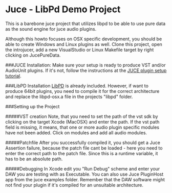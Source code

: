 Juce - LibPd Demo Project 
==============

This is a barebone juce project that utilizes libpd to be able to use pure data as the sound engine for juce audio plugins.

Although this howto focuses on OSX specific development, you should be able to create Windows and Linux plugins as well. Clone this project, open the introjucer, add a new VisualStudio or Linux Makefile target by right clicking on JucePureData.

###JUCE Installation:
Make sure your setup is ready to produce VST and/or AudioUnit plugins. If it's not, follow the instructions at the [JUCE plugin setup tutorial](http://www.juce.com/learn/tutorials-code-examples/create-basic-audio-midi-plugin-part-1-setting-up).

###LibPD Installation
[LibPD](https://github.com/libpd/libpd) is already included. However, if want to produce 64bit plugins, you need to compile it for the correct architecture and replace the libpd-osx.a file in the projects "libpd" folder.

###Setting up the Project

#####VST creation
Note, that you need to set the path of the vst sdk by clicking on the target Xcode (MacOSX) and enter the path. If the vst path field is missing, it means, that one or more audio plugin specific modules have not been added. Click on modules and add all audio modules.

#####Patchfile
After you successfully compiled it, you should get a Juce Assertion failure, because the patch file cant be loaded - here you need to enter the correct path to the patch file. Since this is a runtime variable, it has to be an absolute path.

#####Debugging
In Xcode edit you "Run Debug" scheme and enter your DAW you are testing with as Executable. You can also use Juce PluginHost app from the juce examples folder.   Remember that the DAW software might not find your plugin if it's compiled for an unsuitable architecture.
